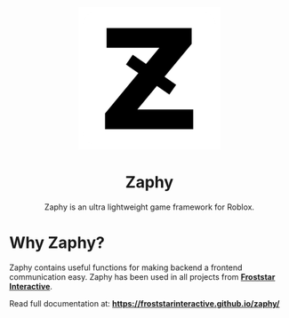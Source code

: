<div align="center">

<a href="https://www.roblox.com/communities/35123256">
  <img src="https://github.com/froststarinteractive/zaphy/blob/97ffb60766a2f2240fec6e4820447915f3a163b1/Icon256.png" alt="Icon" />
</a>

# Zaphy
Zaphy is an ultra lightweight game framework for Roblox.

</div>

# Why Zaphy?
Zaphy contains useful functions for making backend a frontend communication easy. Zaphy has been used in all projects from **[Froststar Interactive](https://www.roblox.com/communities/35123256)**.

Read full documentation at:
**https://froststarinteractive.github.io/zaphy/**